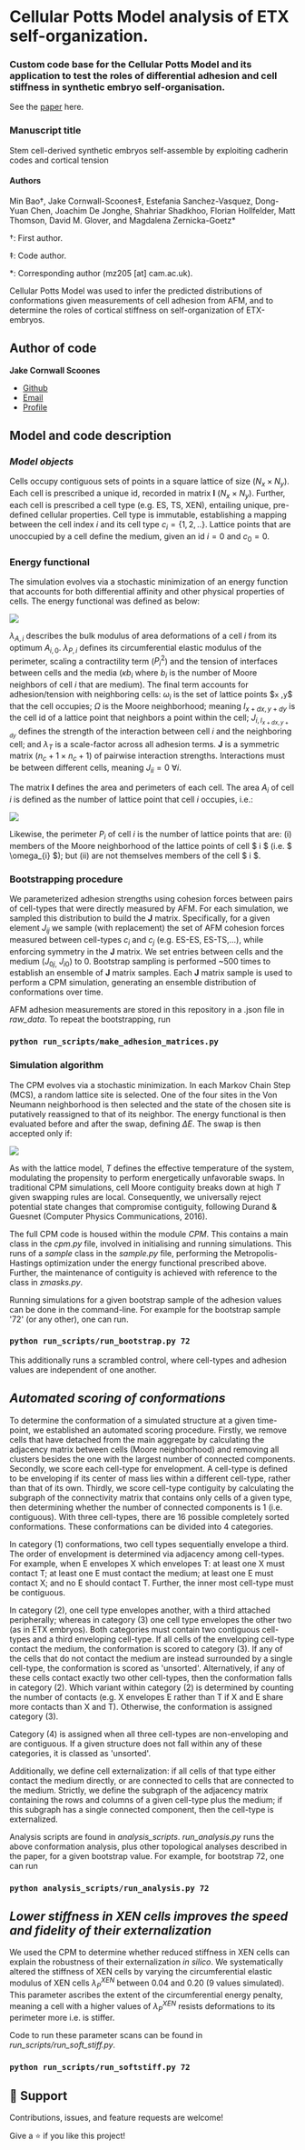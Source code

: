 # Cellular Potts Model analysis of ETX self-organization. 

### Custom code base for the Cellular Potts Model and its application to test the roles of differential adhesion and cell stiffness in synthetic embryo self-organisation. 

See the [paper](https://www.nature.com/ncb/ "Paper link") here. 


### Manuscript title
Stem cell-derived synthetic embryos self-assemble by exploiting cadherin codes and cortical tension

#### Authors
Min Bao†, Jake Cornwall-Scoones‡, Estefania Sanchez-Vasquez, Dong-Yuan Chen, Joachim De Jonghe, Shahriar Shadkhoo, Florian Hollfelder, Matt Thomson, David M. Glover, and Magdalena Zernicka-Goetz*

†: First author.

‡: Code author.

*: Corresponding author (mz205 \[at\] cam.ac.uk).

Cellular Potts Model was used to infer the predicted distributions
of conformations given measurements of cell adhesion from AFM, and to
determine the roles of cortical stiffness on self-organization of
ETX-embryos.

## Author of code

**Jake Cornwall Scoones**

- [Github](https://github.com/jakesorel "Jake Cornwall Scoones")
- [Email](mailto:jake.cornwallscoones@crick.ac.uk "Email")
- [Profile](https://www.crick.ac.uk/research/find-a-researcher/jake-cornwall-scoones "Website")


## Model and code description

### ***Model objects***

Cells occupy contiguous sets of points in a square lattice of size
($N_{x} \times N_{y}$). Each cell is prescribed a unique id, recorded in
matrix $\mathbf{I}$ ($N_{x} \times N_{y}$). Further, each cell is
prescribed a cell type (e.g. ES, TS, XEN), entailing unique, pre-defined
cellular properties. Cell type is immutable, establishing a mapping
between the cell index $i$ and its cell type $c_{i} = \{ 1,2,..\}$.
Lattice points that are unoccupied by a cell define the medium, given an
id $i = 0$ and $c_{0} = 0$.

### **Energy functional**

The simulation evolves via a stochastic minimization of an energy
function that accounts for both differential affinity and other physical
properties of cells. The energy functional was defined as below:

![](figs/eq1.png)

$\lambda_{A,i}$ describes the bulk modulus of area deformations of a
cell $i$ from its optimum $A_{i,0}$. $\lambda_{P,i}$ defines its
circumferential elastic modulus of the perimeter, scaling a
contractility term ($P_{i}^{2}$) and the tension of interfaces between
cells and the media ($\kappa b_{i}$ where $b_{i}$ is the number of Moore
neighbors of cell $i$ that are medium). The final term accounts for
adhesion/tension with neighboring cells: $\omega_{i}$ is the set of
lattice points $`x` $,$`y`$ that the cell occupies;  $`\Omega`$ is the Moore
neighborhood; meaning $I_{x + dx,y + dy}$ is the cell id of a lattice
point that neighbors a point within the cell; $J_{i,I_{x + dx,y + dy}}$
defines the strength of the interaction between cell $i$ and the
neighboring cell; and $\lambda_{T}$ is a scale-factor across all
adhesion terms. $\mathbf{J}$ is a symmetric matrix
($n_{c} + 1 \times n_{c} + 1$) of pairwise interaction strengths.
Interactions must be between different cells, meaning
$J_{ii} = 0\ \forall i$.

The matrix $\mathbf{I}$ defines the area and perimeters of each cell.
The area $A_{i}$ of cell $i$ is defined as the number of lattice point
that cell $i$ occupies, i.e.:

![](figs/eq2.png)

Likewise, the perimeter $P_{i}$ of cell $i$ is the number of lattice
points that are: (i) members of the Moore neighborhood of the lattice
points of cell $ i $ (i.e. $ \omega_{i} $); but (ii) are not themselves
members of the cell $ i $.

### **Bootstrapping procedure**

We parameterized adhesion strengths using cohesion forces between pairs
of cell-types that were directly measured by AFM. For each simulation,
we sampled this distribution to build the $\mathbf{J}$ matrix.
Specifically, for a given element $J_{ij}$ we sample (with replacement)
the set of AFM cohesion forces measured between cell-types $c_{i}$ and
$c_{j}$ (e.g. ES-ES, ES-TS,...), while enforcing symmetry in the
$\mathbf{J}$ matrix. We set entries between cells and the medium
($J_{0j,}{\ J}_{i0}$) to 0. Bootstrap sampling is performed \~500 times
to establish an ensemble of $\mathbf{J}$ matrix samples. Each
$\mathbf{J}$ matrix sample is used to perform a CPM simulation,
generating an ensemble distribution of conformations over time.

AFM adhesion measurements are stored in this repository in a .json file in *raw_data*. To repeat the bootstrapping, run

### `python run_scripts/make_adhesion_matrices.py`

### **Simulation algorithm**

The CPM evolves via a stochastic minimization. In each Markov Chain Step
(MCS), a random lattice site is selected. One of the four sites in the
Von Neumann neighborhood is then selected and the state of the chosen
site is putatively reassigned to that of its neighbor. The energy
functional is then evaluated before and after the swap, defining
$\Delta E$. The swap is then accepted only if:

![](figs/eq3.png)

As with the lattice model, $T$ defines the effective temperature of the
system, modulating the propensity to perform energetically unfavorable
swaps. In traditional CPM simulations, cell Moore contiguity breaks down
at high $T$ given swapping rules are local. Consequently, we universally
reject potential state changes that compromise contiguity, following Durand & Guesnet (Computer Physics Communications, 2016). 

The full CPM code is housed within the module *CPM*. This contains a main class in the *cpm.py* file, involved in initialising 
and running simulations. This runs of a *sample* class in the *sample.py* file, performing the Metropolis-Hastings optimization
under the energy functional prescribed above. Further, the maintenance of contiguity is achieved with reference to the class in *zmasks.py*. 

Running simulations for a given bootstrap sample of the adhesion values can be done in the command-line. 
For example for the bootstrap sample '72' (or any other), one can run. 

### `python run_scripts/run_bootstrap.py 72`

This additionally runs a scrambled control, where cell-types and adhesion values are independent of one another. 


## ***Automated scoring of conformations***

To determine the conformation of a simulated structure at a given
time-point, we established an automated scoring procedure. Firstly, we
remove cells that have detached from the main aggregate by calculating
the adjacency matrix between cells (Moore neighborhood) and removing all
clusters besides the one with the largest number of connected
components. Secondly, we score each cell-type for envelopment. A
cell-type is defined to be enveloping if its center of mass lies within
a different cell-type, rather than that of its own. Thirdly, we score
cell-type contiguity by calculating the subgraph of the connectivity
matrix that contains only cells of a given type, then determining
whether the number of connected components is 1 (i.e. contiguous). With
three cell-types, there are 16 possible completely sorted conformations.
These conformations can be divided into 4 categories.

In category (1) conformations, two cell types sequentially envelope a
third. The order of envelopment is determined via adjacency among
cell-types. For example, when E envelopes X which envelopes T: at least
one X must contact T; at least one E must contact the medium; at least
one E must contact X; and no E should contact T. Further, the inner most
cell-type must be contiguous.

In category (2), one cell type envelopes another, with a third attached
peripherally; whereas in category (3) one cell type envelopes the other
two (as in ETX embryos). Both categories must contain two contiguous
cell-types and a third enveloping cell-type. If all cells of the
enveloping cell-type contact the medium, the conformation is scored to
category (3). If any of the cells that do not contact the medium are
instead surrounded by a single cell-type, the conformation is scored as
'unsorted'. Alternatively, if any of these cells contact exactly two
other cell-types, then the conformation falls in category (2). Which
variant within category (2) is determined by counting the number of
contacts (e.g. X envelopes E rather than T if X and E share more
contacts than X and T). Otherwise, the conformation is assigned category
(3).

Category (4) is assigned when all three cell-types are non-enveloping
and are contiguous. If a given structure does not fall within any of
these categories, it is classed as 'unsorted'.

Additionally, we define cell externalization: if all cells of that type
either contact the medium directly, or are connected to cells that are
connected to the medium. Strictly, we define the subgraph of the
adjacency matrix containing the rows and columns of a given cell-type
plus the medium; if this subgraph has a single connected component, then
the cell-type is externalized.

Analysis scripts are found in *analysis_scripts*. *run_analysis.py* runs the above conformation analysis, 
plus other topological analyses described in the paper, for a given bootstrap value. For example, for bootstrap 72, 
one can run

### `python analysis_scripts/run_analysis.py 72`


## ***Lower stiffness in XEN cells improves the speed and fidelity of their externalization***

We used the CPM to determine whether reduced stiffness in XEN cells can
explain the robustness of their externalization *in silico*. We
systematically altered the stiffness of XEN cells by varying the
circumferential elastic modulus of XEN cells $\lambda_{P}^{XEN}$ between
0.04 and 0.20 (9 values simulated). This parameter ascribes the extent
of the circumferential energy penalty, meaning a cell with a higher
values of $\lambda_{P}^{XEN}$ resists deformations to its perimeter more
i.e. is stiffer.

Code to run these parameter scans can be found in *run_scripts/run_soft_stiff.py*.

### `python run_scripts/run_softstiff.py 72`


## 🤝 Support

Contributions, issues, and feature requests are welcome!

Give a ⭐️ if you like this project!